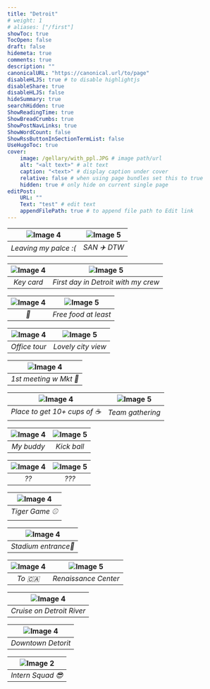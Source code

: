 ```yaml
---
title: "Detroit"
# weight: 1
# aliases: ["/first"]
showToc: true
TocOpen: false
draft: false
hidemeta: true
comments: true
description: ""
canonicalURL: "https://canonical.url/to/page"
disableHLJS: true # to disable highlightjs
disableShare: true
disableHLJS: false
hideSummary: true
searchHidden: true
ShowReadingTime: true
ShowBreadCrumbs: true
ShowPostNavLinks: true
ShowWordCount: false
ShowRssButtonInSectionTermList: false
UseHugoToc: true
cover:
    image: /gellary/with_ppl.JPG # image path/url
    alt: "<alt text>" # alt text
    caption: "<text>" # display caption under cover
    relative: false # when using page bundles set this to true
    hidden: true # only hide on current single page
editPost:
    URL: ""
    Text: "test" # edit text
    appendFilePath: true # to append file path to Edit link
---
```

| ![Image 4](/gellary/detroit/SDtoDT.jpeg) | ![Image 5](/gellary/detroit/SDtoDTW.jpeg) |
|:-----------------------:|:-----------------------:|
| *Leaving my palce :(*   | *SAN ✈️ DTW*   |


| ![Image 4](/gellary/detroit/name_card.png) | ![Image 5](/gellary/detroit/crew.jpeg) |
|:-----------------------:|:-----------------------:|
| *Key card*   | *First day in Detroit with my crew*   |


| ![Image 4](/gellary/detroit/roadmap.jpeg) | ![Image 5](/gellary/detroit/roadmap_food.jpeg) |
|:-----------------------:|:-----------------------:|
| *🎁*   | *Free food at least*   |

| ![Image 4](/gellary/detroit/office_tour.jpeg) | ![Image 5](/gellary/detroit/lovely.jpeg) |
|:-----------------------:|:-----------------------:|
| *Office tour*   | *Lovely city view*   |


| ![Image 4](/gellary/detroit/mkt.jpeg) |
|:-----------------------:|
| *1st meeting w Mkt 👾*   |

| ![Image 4](/gellary/detroit/kitchen.jpeg) | ![Image 5](/gellary/detroit/team.jpeg) |
|:-----------------------:|:-----------------------:|
| *Place to get 10+ cups of ☕*   | *Team gathering*   |

| ![Image 4](/gellary/detroit/with_tiger.png) | ![Image 5](/gellary/detroit/kickball.jpeg) |
|:-----------------------:|:-----------------------:|
| *My buddy*   | *Kick ball*   |


| ![Image 4](/gellary/detroit/what.jpeg) | ![Image 5](/gellary/detroit/whatt.jpeg) |
|:-----------------------:|:-----------------------:|
| *??*   | *???*   |


| ![Image 4](/gellary/detroit/tigergame.jpeg) |
|:-----------------------:|
| *Tiger Game ⚾*   |

| ![Image 4](/gellary/detroit/entrance.jpeg) |
|:-----------------------:|
| *Stadium entrance🐯*   |

| ![Image 4](/gellary/detroit/canada.jpeg) | ![Image 5](/gellary/detroit/city.jpeg) |
|:-----------------------:|:-----------------------:|
| *To 🇨🇦*   | *Renaissance Center*   |


| ![Image 4](/gellary/detroit/cruise.jpeg) |
|:-----------------------:|
| *Cruise on Detroit River*   |

| ![Image 4](/gellary/detroit/dt.jpeg) |
|:-----------------------:|
| *Downtown Detorit*   |






|![Image 2](/gellary/with_ppl.JPG)|
|:-----------------------:|
| *Intern Squad 😎*   |


